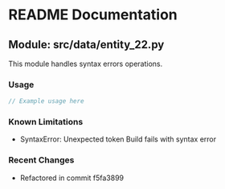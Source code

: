 # README Documentation

## Module: src/data/entity_22.py

This module handles syntax errors operations.

### Usage

```javascript
// Example usage here
```

### Known Limitations

- SyntaxError: Unexpected token Build fails with syntax error

### Recent Changes

- Refactored in commit f5fa3899
